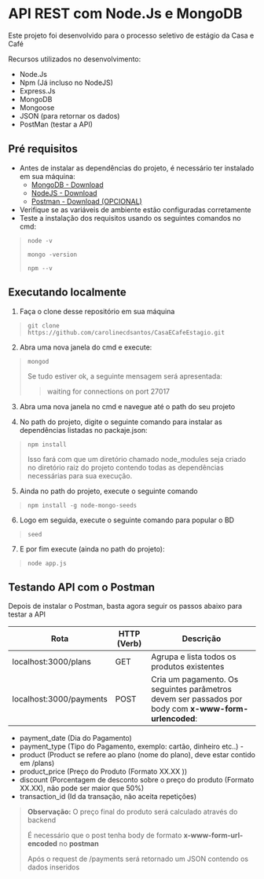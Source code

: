 # API REST com Node.Js e MongoDB

Este projeto foi desenvolvido para o processo seletivo de estágio da Casa e Café

Recursos utilizados no desenvolvimento:

 * Node.Js
 * Npm (Já incluso no NodeJS)
 * Express.Js
 * MongoDB
 * Mongoose
 * JSON (para retornar os dados)
 * PostMan (testar a API)

## Pré requisitos


* Antes de instalar as dependências do projeto, é necessário ter instalado em sua máquina:
	* [MongoDB - Download](https://www.mongodb.com/download-center)
	* [NodeJS - Download](https://nodejs.org/en/download/)
	* [Postman - Download (OPCIONAL)](https://www.getpostman.com/)
* Verifique se as variáveis de ambiente estão configuradas corretamente
* Teste a instalação dos requisitos usando os seguintes comandos no cmd:
> `node -v`
>  
>  `mongo -version`
>  
>  `npm --v`
      

## Executando localmente

1. Faça o clone desse repositório em sua máquina
> ` git clone https://github.com/carolinecdsantos/CasaECafeEstagio.git `

2. Abra uma nova janela do cmd e execute:
> `mongod`
> 
> Se tudo estiver ok, a seguinte mensagem será apresentada:
>
>> waiting for connections on port 27017

3. Abra uma nova janela no cmd e navegue até o path do seu projeto

4. No path do projeto, digite o seguinte comando para instalar as dependências listadas no packaje.json:

> ` npm install ` 
>
>Isso fará com que um diretório chamado node_modules seja criado no diretório raiz do projeto contendo todas as dependências necessárias para sua execução.

5. Ainda no path do projeto, execute o seguinte comando
> `npm install -g node-mongo-seeds`

6. Logo em seguida, execute o seguinte comando para popular o BD
> `seed`

7. E por fim execute (ainda no path do projeto):
> `node app.js`

## Testando API com o Postman

Depois de instalar o Postman, basta agora seguir os passos abaixo para testar a API

| Rota                    | HTTP (Verb) | Descrição                                                                                                                                                                                                                                                                                                                                                                                                                                                                                       |
|-------------------------|-------------|-------------------------------------------------------------------------------------------------------------------------------------------------------------------------------------------------------------------------------------------------------------------------------------------------------------------------------------------------------------------------------------------------------------------------------------------------------------------------------------------------|
| localhost:3000/plans    | GET         | Agrupa e lista todos os produtos existentes                                                                                                                                                                                                                                                                                                                                                                                                                                                     |
| localhost:3000/payments | POST        | Cria um pagamento. Os seguintes parâmetros devem ser passados por body com **x-www-form-urlencoded**: |
- payment_date (Dia do Pagamento)  
- payment_type (Tipo do Pagamento, exemplo: cartão, dinheiro etc..)  -
- product (Product se refere ao plano (nome do plano), deve estar contido em /plans)  
- product_price (Preço do Produto (Formato XX.XX )) 
- discount (Porcentagem de desconto sobre o preço do produto (Formato XX.XX), não pode ser maior que 50%)  
- transaction_id (Id da transação, não aceita repetições) 

> **Observação:** O preço final do produto será calculado através do backend 
>
> É necessário que o post tenha body de formato **x-www-form-url-encoded** no **postman**
>
> Após o request de /payments será retornado um JSON contendo os dados inseridos





